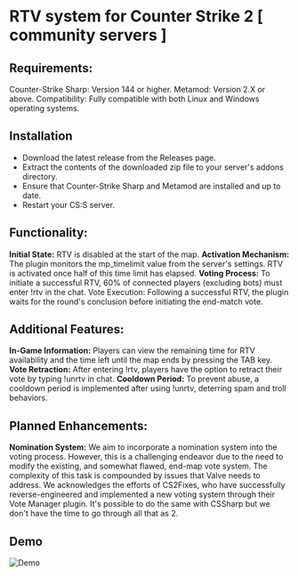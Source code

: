 # RTV system for Counter Strike 2 [ community servers ]

## Requirements:

Counter-Strike Sharp: Version 144 or higher.
Metamod: Version 2.X or above.
Compatibility: Fully compatible with both Linux and Windows operating systems.
## Installation
* Download the latest release from the Releases page.
* Extract the contents of the downloaded zip file to your server's addons directory.
* Ensure that Counter-Strike Sharp and Metamod are installed and up to date.
* Restart your CS:S server.
## Functionality:
**Initial State:** RTV is disabled at the start of the map.
**Activation Mechanism:** The plugin monitors the mp_timelimit value from the server's settings. RTV is activated once half of this time limit has elapsed.
**Voting Process:** To initiate a successful RTV, 60% of connected players (excluding bots) must enter !rtv in the chat.
Vote Execution: Following a successful RTV, the plugin waits for the round's conclusion before initiating the end-match vote.

## Additional Features:

**In-Game Information:** Players can view the remaining time for RTV availability and the time left until the map ends by pressing the TAB key.
**Vote Retraction:** After entering !rtv, players have the option to retract their vote by typing !unrtv in chat.
**Cooldown Period:** To prevent abuse, a cooldown period is implemented after using !unrtv, deterring spam and troll behaviors.

## Planned Enhancements:

**Nomination System:** We aim to incorporate a nomination system into the voting process. However, this is a challenging endeavor due to the need to modify the existing, and somewhat flawed, end-map vote system. The complexity of this task is compounded by issues that Valve needs to address. 
We acknowledges the efforts of CS2Fixes, who have successfully reverse-engineered and implemented a new voting system through their Vote Manager plugin. It's possible to do the same with CSSharp but we don't have the time to go through all that as 2.

## Demo 
![Demo]([demo/demo.gif](https://im4.ezgif.com/tmp/ezgif-4-eaf373bf90.gif)https://im4.ezgif.com/tmp/ezgif-4-eaf373bf90.gif)

